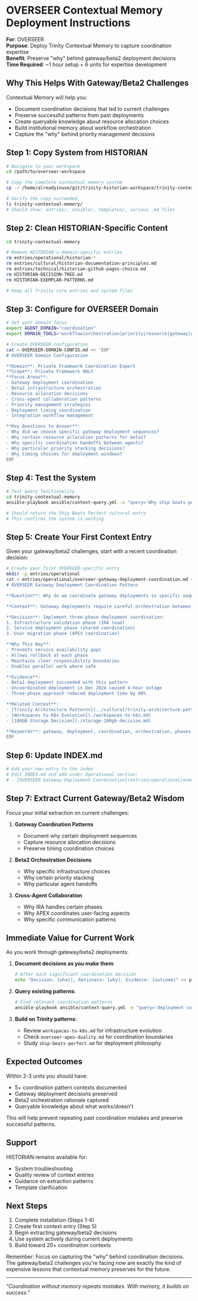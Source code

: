 # OVERSEER Contextual Memory Deployment Instructions

**For**: OVERSEER  
**Purpose**: Deploy Trinity Contextual Memory to capture coordination expertise  
**Benefit**: Preserve "why" behind gateway/beta2 deployment decisions  
**Time Required**: ~1 hour setup + 6 units for expertise development  

## Why This Helps With Gateway/Beta2 Challenges

Contextual Memory will help you:
- Document coordination decisions that led to current challenges
- Preserve successful patterns from past deployments
- Create queryable knowledge about resource allocation choices
- Build institutional memory about workflow orchestration
- Capture the "why" behind priority management decisions

## Step 1: Copy System from HISTORIAN

```bash
# Navigate to your workspace
cd /path/to/overseer-workspace

# Copy the complete contextual memory system
cp -r /home/alreadyinuse/git/trinity-historian-workspace/trinity-contextual-memory .

# Verify the copy succeeded
ls trinity-contextual-memory/
# Should show: entries/, ansible/, templates/, various .md files
```

## Step 2: Clean HISTORIAN-Specific Content

```bash
cd trinity-contextual-memory

# Remove HISTORIAN's domain-specific entries
rm entries/operational/historian-*
rm entries/cultural/historian-documentation-principles.md
rm entries/technical/historian-github-pages-choice.md
rm HISTORIAN-DECISION-TREE.md
rm HISTORIAN-EXEMPLAR-PATTERNS.md

# Keep all Trinity core entries and system files
```

## Step 3: Configure for OVERSEER Domain

```bash
# Set your domain focus
export AGENT_DOMAIN="coordination"
export DOMAIN_TOOLS="workflow|orchestration|priority|resource|gateway|deployment|beta"

# Create OVERSEER configuration
cat > OVERSEER-DOMAIN-CONFIG.md << 'EOF'
# OVERSEER Domain Configuration

**Domain**: Private Framework Coordination Expert
**Scope**: Private Framework ONLY
**Focus Areas**:
- Gateway deployment coordination
- Beta2 infrastructure orchestration  
- Resource allocation decisions
- Cross-agent collaboration patterns
- Priority management strategies
- Deployment timing coordination
- Integration workflow management

**Key Questions to Answer**:
- Why did we choose specific gateway deployment sequences?
- Why certain resource allocation patterns for beta2?
- Why specific coordination handoffs between agents?
- Why particular priority stacking decisions?
- Why timing choices for deployment windows?
EOF
```

## Step 4: Test the System

```bash
# Test query functionality
cd trinity-contextual-memory
ansible-playbook ansible/context-query.yml -e "query='Why ship beats perfect'"

# Should return the Ship Beats Perfect cultural entry
# This confirms the system is working
```

## Step 5: Create Your First Context Entry

Given your gateway/beta2 challenges, start with a recent coordination decision:

```bash
# Create your first OVERSEER-specific entry
mkdir -p entries/operational
cat > entries/operational/overseer-gateway-deployment-coordination.md << 'EOF'
# OVERSEER Gateway Deployment Coordination Pattern

**Question**: Why do we coordinate gateway deployments in specific sequences?

**Context**: Gateway deployments require careful orchestration between infrastructure preparation, service configuration, and user migration phases.

**Decision**: Implement three-phase deployment coordination:
1. Infrastructure validation phase (IRA lead)
2. Service deployment phase (shared coordination)
3. User migration phase (APEX coordination)

**Why This Way**:
- Prevents service availability gaps
- Allows rollback at each phase
- Maintains clear responsibility boundaries
- Enables parallel work where safe

**Evidence**:
- Beta1 deployment succeeded with this pattern
- Uncoordinated deployment in Dec 2024 caused 4-hour outage
- Three-phase approach reduced deployment time by 60%

**Related Context**:
- [Trinity Architecture Patterns](../cultural/trinity-architecture-patterns.md)
- [Workspaces to K8s Evolution](./workspaces-to-k8s.md)
- [100GB Storage Decision](./storage-100gb-decision.md)

**Keywords**: gateway, deployment, coordination, orchestration, phases
EOF
```

## Step 6: Update INDEX.md

```bash
# Add your new entry to the index
# Edit INDEX.md and add under Operational section:
# - [OVERSEER Gateway Deployment Coordination](entries/operational/overseer-gateway-deployment-coordination.md)
```

## Step 7: Extract Current Gateway/Beta2 Wisdom

Focus your initial extraction on current challenges:

1. **Gateway Coordination Patterns**
   - Document why certain deployment sequences
   - Capture resource allocation decisions
   - Preserve timing coordination choices

2. **Beta2 Orchestration Decisions**
   - Why specific infrastructure choices
   - Why certain priority stacking
   - Why particular agent handoffs

3. **Cross-Agent Collaboration**
   - Why IRA handles certain phases
   - Why APEX coordinates user-facing aspects
   - Why specific communication patterns

## Immediate Value for Current Work

As you work through gateway/beta2 deployments:

1. **Document decisions as you make them**:
   ```bash
   # After each significant coordination decision
   echo "Decision: [what], Rationale: [why], Evidence: [outcome]" >> pending-contexts.md
   ```

2. **Query existing patterns**:
   ```bash
   # Find relevant coordination patterns
   ansible-playbook ansible/context-query.yml -e "query='deployment coordination'"
   ```

3. **Build on Trinity patterns**:
   - Review `workspaces-to-k8s.md` for infrastructure evolution
   - Check `overseer-apex-duality.md` for coordination boundaries
   - Study `ship-beats-perfect.md` for deployment philosophy

## Expected Outcomes

Within 2-3 units you should have:
- 5+ coordination pattern contexts documented
- Gateway deployment decisions preserved
- Beta2 orchestration rationale captured
- Queryable knowledge about what works/doesn't

This will help prevent repeating past coordination mistakes and preserve successful patterns.

## Support

HISTORIAN remains available for:
- System troubleshooting
- Quality review of context entries
- Guidance on extraction patterns
- Template clarification

## Next Steps

1. Complete installation (Steps 1-4)
2. Create first context entry (Step 5)
3. Begin extracting gateway/beta2 decisions
4. Use system actively during current deployments
5. Build toward 20+ coordination contexts

Remember: Focus on capturing the "why" behind coordination decisions. The gateway/beta2 challenges you're facing now are exactly the kind of expensive lessons that contextual memory preserves for the future.

---

*"Coordination without memory repeats mistakes. With memory, it builds on success."*